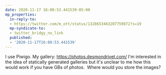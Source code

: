 ```yaml
---
date: 2020-11-17 16:08:53.441539-05:00
mp_properties:
  in-reply-to:
  - https://twitter.com/m_ott/status/1328653463207759872?s=19
  mp-syndicate-to:
  - twitter_bridgy_no_link
  published:
  - '2020-11-17T16:08:53.441539'
---
```


I use Piwigo. My gallery: https://photos.desmondrivet.com/    I'm interested in the idea of statically generated galleries but it's unclear to me how this would work if you have GBs of photos. &nbsp;Where would you store the images?